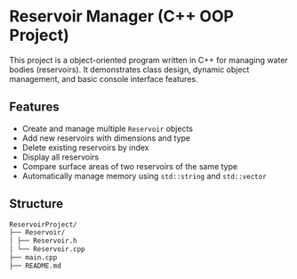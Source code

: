# Reservoir Manager (C++ OOP Project)

This project is a object-oriented program written in C++ for managing water bodies (reservoirs). It demonstrates class design, dynamic object management, and basic console interface features.

## Features

- Create and manage multiple `Reservoir` objects
- Add new reservoirs with dimensions and type
- Delete existing reservoirs by index
- Display all reservoirs
- Compare surface areas of two reservoirs of the same type
- Automatically manage memory using `std::string` and `std::vector`

## Structure
```bash
ReservoirProject/
├── Reservoir/
│ ├── Reservoir.h 
│ └── Reservoir.cpp 
├── main.cpp 
├── README.md 
